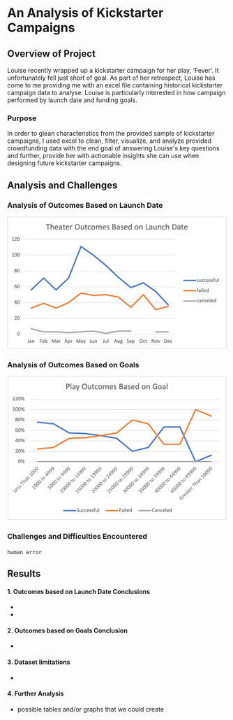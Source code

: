 # An Analysis of Kickstarter Campaigns

## Overview of Project
Louise recently wrapped up a kickstarter campaign for her play, ‘Fever’. It unfortunately fell just short of goal. As part of her retrospect, Louise has come to me providing me with an excel file containing historical kickstarter campaign data to analyse. Louise is particularly interested in how campaign performed by launch date and funding goals.

### Purpose
In order to glean characteristics from the provided sample of kickstarter campaigns, I used excel to clean, filter, visualize, and analyze provided crowdfunding data with the end goal of answering Louise's key questions and further, provide her with actionable insights she can use when designing future kickstarter campaigns.

## Analysis and Challenges



### Analysis of Outcomes Based on Launch Date

![image](Resources/Theater_Outcomes_vs_Launch.png)

### Analysis of Outcomes Based on Goals

![image](Resources/Outcomes_vs_Goals.png)

### Challenges and Difficulties Encountered

`human error`

## Results

#### 1. Outcomes based on Launch Date Conclusions

-
-

#### 2. Outcomes based on Goals Conclusion

- 

#### 3. Dataset limitations

-

#### 4. Further Analysis

- possible tables and/or graphs that we could create
